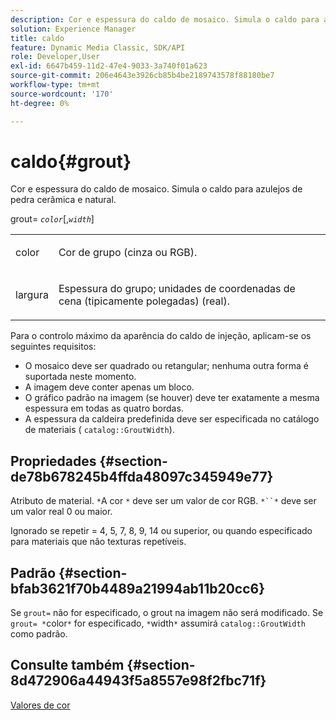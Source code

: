 ```yaml
---
description: Cor e espessura do caldo de mosaico. Simula o caldo para azulejos de pedra cerâmica e natural.
solution: Experience Manager
title: caldo
feature: Dynamic Media Classic, SDK/API
role: Developer,User
exl-id: 6647b459-11d2-47e4-9033-3a740f01a623
source-git-commit: 206e4643e3926cb85b4be2189743578f88180be7
workflow-type: tm+mt
source-wordcount: '170'
ht-degree: 0%

---
```


# caldo{#grout}

Cor e espessura do caldo de mosaico. Simula o caldo para azulejos de pedra cerâmica e natural.

grout= *`color`*[,*`width`*]

<table id="simpletable_302B78CFC8F14E0F962D1D2064AD1371"> 
 <tr class="strow"> 
  <td class="stentry"> <p> <span class="codeph"> <span class="varname"> color  </span> </span> </p> </td> 
  <td class="stentry"> <p>Cor de grupo (cinza ou RGB). </p> </td> 
 </tr> 
 <tr class="strow"> 
  <td class="stentry"> <p> <span class="codeph"> <span class="varname"> largura  </span> </span> </p> </td> 
  <td class="stentry"> <p>Espessura do grupo; unidades de coordenadas de cena (tipicamente polegadas) (real). </p> </td> 
 </tr> 
</table>

Para o controlo máximo da aparência do caldo de injeção, aplicam-se os seguintes requisitos:

* O mosaico deve ser quadrado ou retangular; nenhuma outra forma é suportada neste momento.
* A imagem deve conter apenas um bloco.
* O gráfico padrão na imagem (se houver) deve ter exatamente a mesma espessura em todas as quatro bordas.
* A espessura da caldeira predefinida deve ser especificada no catálogo de materiais ( `catalog::GroutWidth`).

## Propriedades {#section-de78b678245b4ffda48097c345949e77}

Atributo de material. `*`A cor `*` deve ser um valor de cor RGB. `*``*` deve ser um valor real 0 ou maior.

Ignorado se repetir = 4, 5, 7, 8, 9, 14 ou superior, ou quando especificado para materiais que não texturas repetíveis.

## Padrão {#section-bfab3621f70b4489a21994ab11b20cc6}

Se `grout=` não for especificado, o grout na imagem não será modificado. Se ` grout= *`color`*` for especificado, `*`width`*` assumirá `catalog::GroutWidth` como padrão.

## Consulte também {#section-8d472906a44943f5a8557e98f2fbc71f}

[Valores de cor](../../../../../ir-api/http-protocol/image-rendering-api-ref/c-ir-http-protocol-ref/c-ir-http-protocol-syntax-and-features/r-ir-color-values.md#reference-657f95c0841742d2a55a48bc938303f6)
